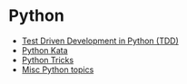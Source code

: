 # Python

* [Test Driven Development in Python (TDD)](tdd/index.md)
* [Python Kata](kata/index.md)
* [Python Tricks](tricks/index.md)
* [Misc Python topics](misc/index.md)

